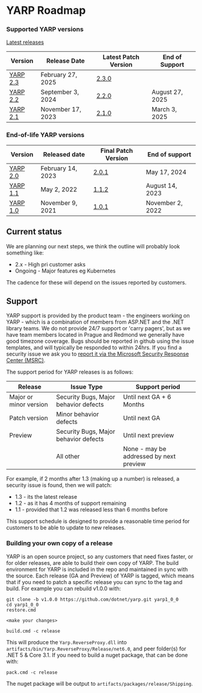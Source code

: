 # YARP Roadmap

### Supported YARP versions

[Latest releases](https://github.com/dotnet/yarp/releases)

| Version | Release Date | Latest Patch Version | End of Support |
| -- | -- | -- | -- |
| [YARP 2.3](https://github.com/dotnet/yarp/releases/tag/v2.3.0) | February 27, 2025 | [2.3.0](https://github.com/dotnet/yarp/releases/tag/v2.3.0) |                  |
| [YARP 2.2](https://github.com/dotnet/yarp/releases/tag/v2.2.0) | September 3, 2024 | [2.2.0](https://github.com/dotnet/yarp/releases/tag/v2.2.0) | August 27, 2025  |
| [YARP 2.1](https://github.com/dotnet/yarp/releases/tag/v2.1.0) | November 17, 2023 | [2.1.0](https://github.com/dotnet/yarp/releases/tag/v2.1.0) | March 3, 2025    |

### End-of-life YARP versions

| Version | Released date | Final Patch Version | End of support |
| -- | -- | -- | -- |
| [YARP 2.0](https://github.com/dotnet/yarp/releases/tag/v2.0.0) | February 14, 2023 | [2.0.1](https://github.com/dotnet/yarp/releases/tag/v2.0.1) | May 17, 2024     |
| [YARP 1.1](https://github.com/dotnet/yarp/releases/tag/v1.1.0) | May 2, 2022       | [1.1.2](https://github.com/dotnet/yarp/releases/tag/v1.1.2) | August 14, 2023  |
| [YARP 1.0](https://github.com/dotnet/yarp/releases/tag/v1.0.0) | November 9, 2021  | [1.0.1](https://github.com/dotnet/yarp/releases/tag/v1.0.1) | November 2, 2022 |

## Current status

We are planning our next steps, we think the outline will probably look something like:

- 2.x - High pri customer asks
- Ongoing - Major features eg Kubernetes

The cadence for these will depend on the issues reported by customers.

## Support

YARP support is provided by the product team - the engineers working on YARP - which is a combination of members from ASP.NET and the .NET library teams. We do not provide 24/7 support or 'carry pagers', but as we have team members located in Prague and Redmond we generally have good timezone coverage. Bugs should be reported in github using the issue templates, and will typically be responded to within 24hrs. If you find a security issue we ask you to [report it via the Microsoft Security Response Center (MSRC)](https://github.com/dotnet/yarp/blob/main/SECURITY.md).

The support period for YARP releases is as follows:

| Release	| Issue Type | Support period |
| --- | ---| --- |
| Major or minor version | Security Bugs, Major behavior defects	| Until next GA + 6 Months |
| Patch version | Minor behavior defects	| Until next GA |
| Preview | Security Bugs, Major behavior defects | Until next preview |
| | All other | None - may be addressed by next preview |

For example, if 2 months after 1.3 (making up a number) is released, a security issue is found, then we will patch:
- 1.3 - its the latest release
- 1.2 - as it has 4 months of support remaining
- 1.1 - provided that 1.2 was released less than 6 months before

This support schedule is designed to provide a reasonable time period for customers to be able to update to new releases. 

### Building your own copy of a release

YARP is an open source project, so any customers that need fixes faster, or for older releases, are able to build their own copy of YARP. The build environment for YARP is included in the repo and maintained in sync with the source. Each release (GA and Preview) of YARP is tagged, which means that if you need to patch a specific release you can sync to the tag and build. For example you can rebuild v1.0.0 with:

```shell
git clone -b v1.0.0 https://github.com/dotnet/yarp.git yarp1_0_0
cd yarp1_0_0
restore.cmd 

<make your changes>

build.cmd -c release
```

This will produce the `Yarp.ReverseProxy.dll` into `artifacts/bin/Yarp.ReverseProxy/Release/net6.0`, and peer folder(s) for .NET 5 & Core 3.1. If you need to build a nuget package, that can be done with: 

```shell
pack.cmd -c release
```

The nuget package will be output to `artifacts/packages/release/Shipping`. 
